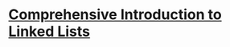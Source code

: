# [Comprehensive Introduction to Linked Lists](https://www.nczonline.net/blog/2009/04/13/computer-science-in-javascript-linked-list/)